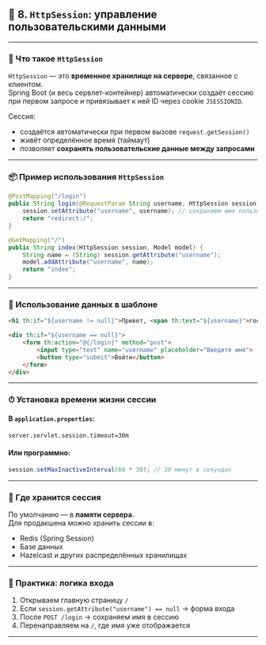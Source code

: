 ## 🔹 8. `HttpSession`: управление пользовательскими данными

---

### 🧠 Что такое `HttpSession`

`HttpSession` — это **временное хранилище на сервере**, связанное с клиентом.  
Spring Boot (и весь сервлет-контейнер) автоматически создаёт сессию при первом запросе и привязывает к ней ID через cookie `JSESSIONID`.

Сессия:
- создаётся автоматически при первом вызове `request.getSession()`
- живёт определённое время (таймаут)
- позволяет **сохранять пользовательские данные между запросами**

---

### 📦 Пример использования `HttpSession`

```java
@PostMapping("/login")
public String login(@RequestParam String username, HttpSession session) {
    session.setAttribute("username", username); // сохраняем имя пользователя
    return "redirect:/";
}

@GetMapping("/")
public String index(HttpSession session, Model model) {
    String name = (String) session.getAttribute("username");
    model.addAttribute("username", name);
    return "index";
}
```

---

### 🧾 Использование данных в шаблоне

```html
<h1 th:if="${username != null}">Привет, <span th:text="${username}">гость</span>!</h1>

<div th:if="${username == null}">
    <form th:action="@{/login}" method="post">
        <input type="text" name="username" placeholder="Введите имя">
        <button type="submit">Войти</button>
    </form>
</div>
```

---

### ⏱ Установка времени жизни сессии

#### В `application.properties`:

```properties
server.servlet.session.timeout=30m
```

#### Или программно:

```java
session.setMaxInactiveInterval(60 * 30); // 30 минут в секундах
```

---

### 🔐 Где хранится сессия

По умолчанию — в **памяти сервера**.  
Для продакшена можно хранить сессии в:
- Redis (Spring Session)
- Базе данных
- Hazelcast и других распределённых хранилищах

---

### 🧠 Практика: логика входа

1. Открываем главную страницу `/`
2. Если `session.getAttribute("username") == null` → форма входа
3. После `POST /login` → сохраняем имя в сессию
4. Перенаправляем на `/`, где имя уже отображается

---
